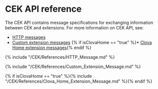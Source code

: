 # CEK API reference
The CEK API contains message specifications for exchanging information between CEK and extensions. For more information on CEK API, see:
* [HTTP messages](#HTTPMessage)
* [Custom extension messages](#CustomExtMessage)
{% if isClovaHome == "true" %}* [Clova Home extension messages](#ClovaHomeExtMessage){% endif %}

{% include "/CEK/References/HTTP_Message.md" %}

{% include "/CEK/References/Custom_Extension_Message.md" %}

{% if isClovaHome == "true" %}{% include "/CEK/References/Clova_Home_Extension_Message.md" %}{% endif %} 
